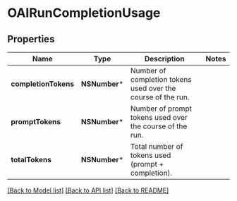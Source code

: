 # OAIRunCompletionUsage

## Properties
Name | Type | Description | Notes
------------ | ------------- | ------------- | -------------
**completionTokens** | **NSNumber*** | Number of completion tokens used over the course of the run. | 
**promptTokens** | **NSNumber*** | Number of prompt tokens used over the course of the run. | 
**totalTokens** | **NSNumber*** | Total number of tokens used (prompt + completion). | 

[[Back to Model list]](../README.md#documentation-for-models) [[Back to API list]](../README.md#documentation-for-api-endpoints) [[Back to README]](../README.md)


